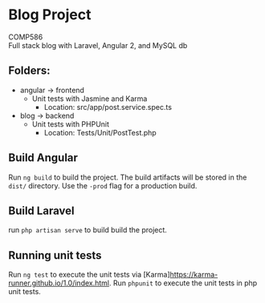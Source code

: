 Blog Project
===================
COMP586<br />
Full stack blog with Laravel, Angular 2, and MySQL db<br />

## Folders:
* angular -> frontend
  * Unit tests with Jasmine and Karma
    * Location: src/app/post.service.spec.ts
* blog -> backend
  * Unit tests with PHPUnit
    * Location: Tests/Unit/PostTest.php

## Build Angular
Run `ng build` to build the project. The build artifacts will be stored in the `dist/` directory. Use the `-prod` flag for a production build.

## Build Laravel
run `php artisan serve` to build build the project.

## Running unit tests
Run `ng test` to execute the unit tests via [Karma]<https://karma-runner.github.io/1.0/index.html>.
Run `phpunit` to execute the unit tests in php unit tests.
